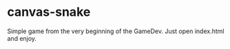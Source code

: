 # canvas-snake

Simple game from the very beginning of the GameDev. Just open index.html and enjoy.
